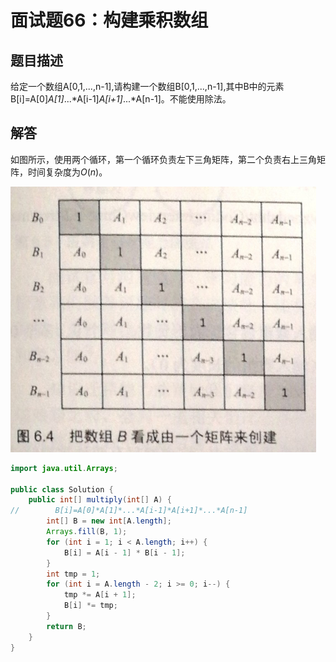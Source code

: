 # 面试题66：构建乘积数组

## 题目描述

给定一个数组A[0,1,...,n-1],请构建一个数组B[0,1,...,n-1],其中B中的元素B[i]=A[0]*A[1]*...*A[i-1]*A[i+1]*...*A[n-1]。不能使用除法。

## 解答

如图所示，使用两个循环，第一个循环负责左下三角矩阵，第二个负责右上三角矩阵，时间复杂度为$O(n)$。

![1548918706360](assets/1548918706360.png)

~~~java
import java.util.Arrays;

public class Solution {
    public int[] multiply(int[] A) {
//        B[i]=A[0]*A[1]*...*A[i-1]*A[i+1]*...*A[n-1]
        int[] B = new int[A.length];
        Arrays.fill(B, 1);
        for (int i = 1; i < A.length; i++) {
            B[i] = A[i - 1] * B[i - 1];
        }
        int tmp = 1;
        for (int i = A.length - 2; i >= 0; i--) {
            tmp *= A[i + 1];
            B[i] *= tmp;
        }
        return B;
    }
}
~~~

